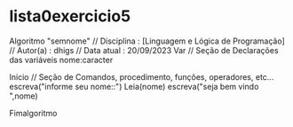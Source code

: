 # lista0exercicio5
Algoritmo "semnome"
// Disciplina   : [Linguagem e Lógica de Programação]
// Autor(a)    : dhigs
// Data atual  : 20/09/2023
Var
// Seção de Declarações das variáveis
nome:caracter

Inicio
// Seção de Comandos, procedimento, funções, operadores, etc... 
escreva("informe seu nome::")
Leia(nome)
escreva("seja bem vindo ",nome)

Fimalgoritmo
